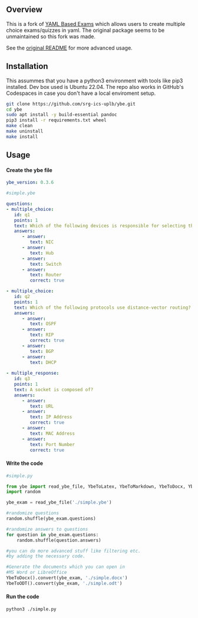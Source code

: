 ## Overview

This is a fork of [YAML Based Exams](https://github.com/robbert-harms/ybe) which 
allows users to create multiple choice exams/quizzes in yaml. The original package 
seems to be unmaintained so this fork was made. 

See the [original README](./README.rst) for more advanced usage.

## Installation

This assummes that you have a python3 environment with tools like pip3 installed.
Dev box used is Ubuntu 22.04. The repo also works in GitHub's Codespaces in case 
you don't have a local enviroment setup.

```bash
git clone https://github.com/srg-ics-uplb/ybe.git
cd ybe
sudo apt install -y build-essential pandoc
pip3 install -r requirements.txt wheel
make clean
make uninstall
make install
```

## Usage

#### Create the ybe file

```yaml
ybe_version: 0.3.6

#simple.ybe

questions:
- multiple_choice:
   id: q1
   points: 1
   text: Which of the following devices is responsible for selecting the best path for a datagram?
   answers:
      - answer:
         text: NIC
      - answer:
         text: Hub
      - answer:
         text: Switch
      - answer: 
         text: Router
         correct: true

- multiple_choice:
   id: q2
   points: 1
   text: Which of the following protocols use distance-vector routing?
   answers:
      - answer:
         text: OSPF
      - answer:
         text: RIP
         correct: true
      - answer:
         text: BGP
      - answer: 
         text: DHCP
 
- multiple_response:
   id: q3
   points: 1
   text: A socket is composed of?
   answers:
      - answer:
         text: URL
      - answer:
         text: IP Address
         correct: true
      - answer:
         text: MAC Address
      - answer: 
         text: Port Number
         correct: true

```

#### Write the code

```python
#simple.py

from ybe import read_ybe_file, YbeToLatex, YbeToMarkdown, YbeToDocx, YbeToODT, YbeToHTML
import random

ybe_exam = read_ybe_file('./simple.ybe')

#randomize questions
random.shuffle(ybe_exam.questions)

#randomize answers to questions
for question in ybe_exam.questions:
    random.shuffle(question.answers)

#you can do more advanced stuff like filtering etc.
#by adding the necessary code. 

#Generate the documents which you can open in 
#MS Word or LibreOffice
YbeToDocx().convert(ybe_exam, './simple.docx')
YbeToODT().convert(ybe_exam, './simple.odt')

```

#### Run the code

```bash
python3 ./simple.py
```

